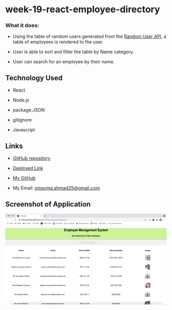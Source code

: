 # week-19-react-employee-directory

### What it does:

* Using the table of random users generated from the [Random User API](https://randomuser.me/), a table of employees is rendered to the user.

* User is able to sort and filter the table by Name category.

* User can search for an employee by their name.


## Technology Used

* React

* Node.js 

* package.JSON

* gitignore

* Javascript

## Links

* [GitHub repository](https://github.com/omaymaahmad/week-19-react-employee-directory) 

* [Deployed Link](https://omaymaahmad.github.io/week-19-react-employee-directory/) 

* [My GitHub](https://github.com/omaymaahmad)  

* My Email: <omayma.ahmad25@gmail.com>



## Screenshot of Application

![Employee-Directory](./Assets/employee-directory.png)
